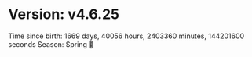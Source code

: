 # Version: v4.6.25
Time since birth: 1669 days, 40056 hours, 2403360 minutes, 144201600 seconds
Season: Spring 🌸
